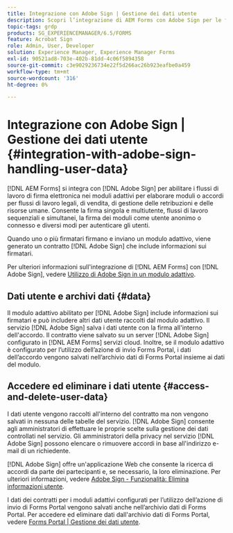 ```yaml
---
title: Integrazione con Adobe Sign | Gestione dei dati utente
description: Scopri l’integrazione di AEM Forms con Adobe Sign per le firme elettroniche nei moduli adattivi. Supporta più opzioni di firma per vari flussi di lavoro.
topic-tags: grdp
products: SG_EXPERIENCEMANAGER/6.5/FORMS
feature: Acrobat Sign
role: Admin, User, Developer
solution: Experience Manager, Experience Manager Forms
exl-id: 90521ad8-703e-402b-81dd-4c06f5894358
source-git-commit: c3e9029236734e22f5d266ac26b923eafbe0a459
workflow-type: tm+mt
source-wordcount: '316'
ht-degree: 0%

---
```


# Integrazione con Adobe Sign | Gestione dei dati utente {#integration-with-adobe-sign-handling-user-data}

[!DNL AEM Forms] si integra con [!DNL  Adobe Sign] per abilitare i flussi di lavoro di firma elettronica nei moduli adattivi per elaborare moduli o accordi per flussi di lavoro legali, di vendita, di gestione delle retribuzioni e delle risorse umane. Consente la firma singola e multiutente, flussi di lavoro sequenziali e simultanei, la firma dei moduli come utente anonimo o connesso e diversi modi per autenticare gli utenti.

Quando uno o più firmatari firmano e inviano un modulo adattivo, viene generato un contratto [!DNL Adobe Sign] che include informazioni sui firmatari.

Per ulteriori informazioni sull&#39;integrazione di [!DNL AEM Forms] con [!DNL Adobe Sign], vedere [Utilizzo di Adobe Sign in un modulo adattivo](/help/forms/using/working-with-adobe-sign.md).

## Dati utente e archivi dati {#data}

Il modulo adattivo abilitato per [!DNL Adobe Sign] include informazioni sui firmatari e può includere altri dati utente raccolti dal modulo adattivo. Il servizio [!DNL Adobe Sign] salva i dati utente con la firma all&#39;interno dell&#39;accordo. Il contratto viene salvato su un server [!DNL Adobe Sign] configurato in [!DNL AEM Forms] servizi cloud. Inoltre, se il modulo adattivo è configurato per l’utilizzo dell’azione di invio Forms Portal, i dati dell’accordo vengono salvati nell’archivio dati di Forms Portal insieme ai dati del modulo.

## Accedere ed eliminare i dati utente {#access-and-delete-user-data}

I dati utente vengono raccolti all&#39;interno del contratto ma non vengono salvati in nessuna delle tabelle del servizio. [!DNL Adobe Sign] consente agli amministratori di effettuare le proprie scelte sulla gestione dei dati controllati nel servizio. Gli amministratori della privacy nel servizio [!DNL Adobe Sign] possono elencare o rimuovere accordi in base all&#39;indirizzo e-mail di un richiedente.

[!DNL Adobe Sign] offre un&#39;applicazione Web che consente la ricerca di accordi da parte dei partecipanti e, se necessario, la loro eliminazione. Per ulteriori informazioni, vedere [Adobe Sign - Funzionalità: Elimina informazioni utente](https://helpx.adobe.com/sign/help/adobesign_gdpr_user_deletion.html).

I dati dei contratti per i moduli adattivi configurati per l’utilizzo dell’azione di invio di Forms Portal vengono salvati anche nell’archivio dati di Forms Portal. Per accedere ed eliminare dati dall&#39;archivio dati di Forms Portal, vedere [Forms Portal | Gestione dei dati utente](/help/forms/using/forms-portal-handling-user-data.md).
